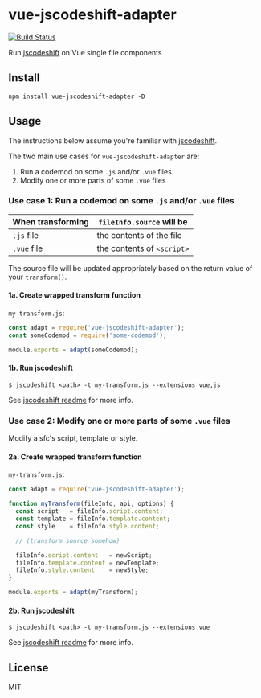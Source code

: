 # vue-jscodeshift-adapter

[![Build Status](https://travis-ci.org/psalaets/vue-jscodeshift-adapter.svg?branch=master)](https://travis-ci.org/psalaets/vue-jscodeshift-adapter)

Run [jscodeshift](https://github.com/facebook/jscodeshift) on Vue single file components

## Install

```
npm install vue-jscodeshift-adapter -D
```

## Usage

The instructions below assume you're familiar with [jscodeshift](https://github.com/facebook/jscodeshift).

The two main use cases for `vue-jscodeshift-adapter` are:

1. Run a codemod on some `.js` and/or `.vue` files
2. Modify one or more parts of some `.vue` files

### Use case 1: Run a codemod on some `.js` and/or `.vue` files

|When transforming|`fileInfo.source` will be|
|-----------------|-------------------------|
|`.js` file       | the contents of the file|
|`.vue` file      | the contents of `<script>`|

The source file will be updated appropriately based on the return value of your `transform()`.

#### 1a. Create wrapped transform function

`my-transform.js`:

```js
const adapt = require('vue-jscodeshift-adapter');
const someCodemod = require('some-codemod');

module.exports = adapt(someCodemod);
```

#### 1b. Run jscodeshift

```
$ jscodeshift <path> -t my-transform.js --extensions vue,js
```

See [jscodeshift readme](https://github.com/facebook/jscodeshift#usage-cli) for more info.

### Use case 2: Modify one or more parts of some `.vue` files

Modify a sfc's script, template or style.

#### 2a. Create wrapped transform function

`my-transform.js`:

```js
const adapt = require('vue-jscodeshift-adapter');

function myTransform(fileInfo, api, options) {
  const script   = fileInfo.script.content;
  const template = fileInfo.template.content;
  const style    = fileInfo.style.content;

  // (transform source somehow)

  fileInfo.script.content   = newScript;
  fileInfo.template.content = newTemplate;
  fileInfo.style.content    = newStyle;
}

module.exports = adapt(myTransform);
```

#### 2b. Run jscodeshift

```
$ jscodeshift <path> -t my-transform.js --extensions vue
```

See [jscodeshift readme](https://github.com/facebook/jscodeshift#usage-cli) for more info.

## License

MIT